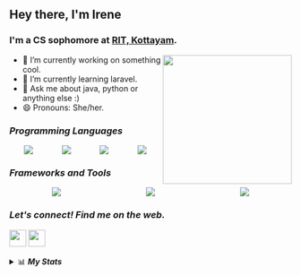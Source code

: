 ## Hey there, I'm Irene

### I'm a CS sophomore at [RIT, Kottayam](http://www.rit.ac.in/).
<img align='right' src="https://media.giphy.com/media/ieyl9zmCjO4b4t6qoY/giphy.gif" width="230">

- 🔭 I’m currently working on something cool.
- 🌱 I’m currently learning laravel.
- 💬 Ask me about java, python or anything else :)
- 😄 Pronouns: She/her.

### <b><i>Programming Languages</i></b>

<div style="display: flex; justify-content: space-around">
<img src="https://img.shields.io/badge/java-brown.svg?&style=for-the-badge&logo=java&logoColor=white" />
<img src="https://img.shields.io/badge/javascript-yellow.svg?&style=for-the-badge&logo=javascript&logoColor=white" />
<img src="https://img.shields.io/badge/python-darkblue.svg?&style=for-the-badge&logo=python&logoColor=white" />
<img src="https://img.shields.io/badge/php-blue.svg?&style=for-the-badge&logo=php&logoColor=white" />
</div>

### <b><i>Frameworks and Tools</i></b>

<div style="display: flex; justify-content: space-around">
<img src="https://img.shields.io/badge/svelte-orange.svg?&style=for-the-badge&logo=svelte&logoColor=white" />
<img src="https://img.shields.io/badge/django-darkgreen.svg?&style=for-the-badge&logo=django&logoColor=white" />
<img src="https://img.shields.io/badge/flutter-lightblue.svg?&style=for-the-badge&logo=flutter&logoColor=white" />
</div>

### <b><i>Let's connect! Find me on the web.</i></b>

[<img height="30" src = "https://img.shields.io/badge/gmail-c14438?&style=for-the-badge&logo=gmail&logoColor=white">][gmail] 
[<img height="30" src="https://img.shields.io/badge/linkedin-blue.svg?&style=for-the-badge&logo=linkedin&logoColor=white" />][linkedin]
<br />

<details>
    <summary>📊 
        <b><i>My Stats</i></b>
    </summary>
    <br/>
    <div style="display: flex; justify-content: space-around">
    <img src="https://github-readme-stats-drab-iota.vercel.app/api?username=irenekurien&count_private=true&show_icons=true&layout=compact&hide_border=true&theme=nightowl&bg_color=0D1117" height="180px" />
 </p>
<!--  <img align="left" alt="Irene's Language Stats" src="https://github-readme-stats.vercel.app/api/top-langs/?username=irenekurien&langs_count=10&count_private=true&show_icons=true&layout=compact&hide=html%22&hide_border=true&theme=nightowl&bg_color=0D1117" />
 </div> -->
 <br/>
 </details>


[linkedin]: https://www.linkedin.com/in/ireneanna/
[gmail]: irenekurien01@gmail.com
